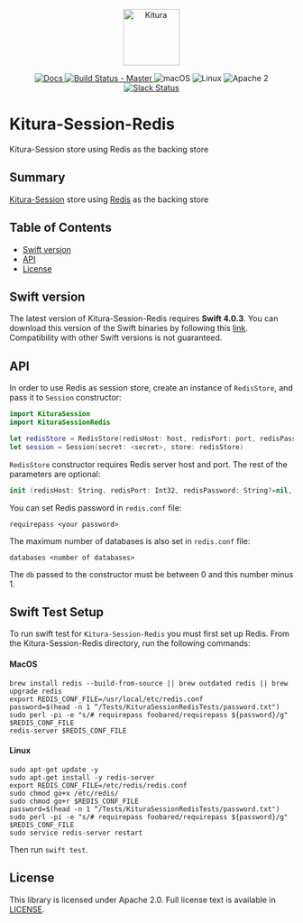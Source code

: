 <p align="center">
    <a href="http://kitura.io/">
        <img src="https://raw.githubusercontent.com/IBM-Swift/Kitura/master/Sources/Kitura/resources/kitura-bird.svg?sanitize=true" height="100" alt="Kitura">
    </a>
</p>


<p align="center">
    <a href="http://www.kitura.io/">
    <img src="https://img.shields.io/badge/docs-kitura.io-1FBCE4.svg" alt="Docs">
    </a>
    <a href="https://travis-ci.org/IBM-Swift/Kitura-Session-Redis">
    <img src="https://travis-ci.org/IBM-Swift/Kitura-Session-Redis.svg?branch=master" alt="Build Status - Master">
    </a>
    <img src="https://img.shields.io/badge/os-macOS-green.svg?style=flat" alt="macOS">
    <img src="https://img.shields.io/badge/os-linux-green.svg?style=flat" alt="Linux">
    <img src="https://img.shields.io/badge/license-Apache2-blue.svg?style=flat" alt="Apache 2">
    <a href="http://swift-at-ibm-slack.mybluemix.net/">
    <img src="http://swift-at-ibm-slack.mybluemix.net/badge.svg" alt="Slack Status">
    </a>
</p>

# Kitura-Session-Redis
Kitura-Session store using Redis as the backing store

## Summary
 [Kitura-Session](https://github.com/IBM-Swift/Kitura-Session) store using [Redis](http://redis.io/) as the backing store

## Table of Contents
* [Swift version](#swift-version)
* [API](#api)
* [License](#license)

## Swift version
The latest version of Kitura-Session-Redis requires **Swift 4.0.3**. You can download this version of the Swift binaries by following this [link](https://swift.org/download/). Compatibility with other Swift versions is not guaranteed.


## API
In order to use Redis as session store, create an instance of `RedisStore`, and pass it to `Session` constructor:

```swift
import KituraSession
import KituraSessionRedis

let redisStore = RedisStore(redisHost: host, redisPort: port, redisPassword: password)
let session = Session(secret: <secret>, store: redisStore)
```

`RedisStore` constructor requires Redis server host and port. The rest of the parameters are optional:

```swift
init (redisHost: String, redisPort: Int32, redisPassword: String?=nil, ttl: Int = 3600, db: Int = 0, keyPrefix: String = "s:")
```

You can set Redis password in `redis.conf` file:
```
requirepass <your password>
```
The maximum number of databases is also set in `redis.conf` file:
```
databases <number of databases>
```
The `db` passed to the constructor must be between 0 and this number minus 1.

## Swift Test Setup

To run swift test for `Kitura-Session-Redis` you must first set up Redis.
From the Kitura-Session-Redis directory, run the following commands:

#### MacOS
```
brew install redis --build-from-source || brew outdated redis || brew upgrade redis
export REDIS_CONF_FILE=/usr/local/etc/redis.conf
password=$(head -n 1 “/Tests/KituraSessionRedisTests/password.txt")
sudo perl -pi -e "s/# requirepass foobared/requirepass ${password}/g" $REDIS_CONF_FILE
redis-server $REDIS_CONF_FILE
```

#### Linux
```
sudo apt-get update -y
sudo apt-get install -y redis-server
export REDIS_CONF_FILE=/etc/redis/redis.conf
sudo chmod go+x /etc/redis/
sudo chmod go+r $REDIS_CONF_FILE
password=$(head -n 1 “/Tests/KituraSessionRedisTests/password.txt")
sudo perl -pi -e "s/# requirepass foobared/requirepass ${password}/g" $REDIS_CONF_FILE
sudo service redis-server restart
```

Then run  `swift test`.

## License
This library is licensed under Apache 2.0. Full license text is available in [LICENSE](LICENSE.txt).
